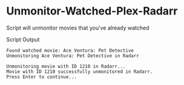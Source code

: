 # Unmonitor-Watched-Plex-Radarr
Script will unmonitor movies that you've already watched

Script Output
```
Found watched movie: Ace Ventura: Pet Detective
Unmonitoring Ace Ventura: Pet Detective in Radarr

Unmonitoring movie with ID 1210 in Radarr...
Movie with ID 1210 successfully unmonitored in Radarr.
Press Enter to continue...
```
